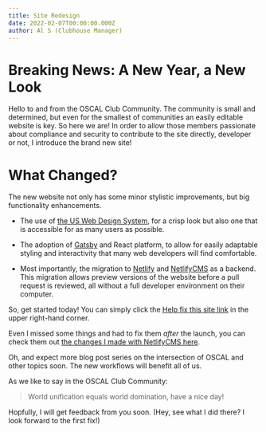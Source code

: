 ```yaml
---
title: Site Redesign
date: 2022-02-07T00:00:00.000Z
author: Al S (Clubhouse Manager)
---
```

# Breaking News: A New Year, a New Look

Hello to and from the OSCAL Club Community. The community is small and determined, but even for the smallest of communities an easily editable website is key. So here we are! In order to allow those members passionate about compliance and security to contribute to the site directly, developer or not, I introduce the brand new site!

# What Changed?

The new website not only has some minor stylistic improvements, but big functionality enhancements.

- The use of [the US Web Design System](https://designsystem.digital.gov/), for a crisp look but also one that is accessible for as many users as possible.

- The adoption of [Gatsby](https://gatsbyjs.com/) and React platform, to allow for easily adaptable styling and interactivity that many web developers will find comfortable.

- Most importantly, the migration to [Netlify](https://netlify.com) and [NetlifyCMS](https://netlifycms.org/) as a backend. This migration allows preview versions of the website before a pull request is reviewed, all without a full developer environment on their computer.

So, get started today! You can simply click the [Help fix this site link](/admin) in the upper right-hand corner.

Even I missed some things and had to fix them _after_ the launch, you can check them out [the changes I made with NetlifyCMS here](https://github.com/oscal-club/website/pull/2).

Oh, and expect more blog post series on the intersection of OSCAL and other topics soon. The new workflows will benefit all of us.

As we like to say in the OSCAL Club Community: 

> World unification equals world domination, have a nice day!

Hopfully, I will get feedback from you soon. (Hey, see what I did there? I look forward to the first fix!)